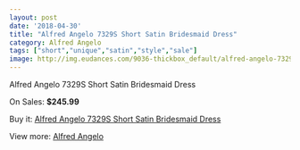 ```yaml
---
layout: post
date: '2018-04-30'
title: "Alfred Angelo 7329S Short Satin Bridesmaid Dress"
category: Alfred Angelo
tags: ["short","unique","satin","style","sale"]
image: http://img.eudances.com/9036-thickbox_default/alfred-angelo-7329s-short-satin-bridesmaid-dress.jpg
---
```

Alfred Angelo 7329S Short Satin Bridesmaid Dress

On Sales: **$245.99**
<a href="https://www.eudances.com/en/alfred-angelo/3037-alfred-angelo-7329s-short-satin-bridesmaid-dress.html"><amp-img layout="responsive" width="600" height="600" src="//img.eudances.com/9036-thickbox_default/alfred-angelo-7329s-short-satin-bridesmaid-dress.jpg" alt="Alfred Angelo 7329S Short Satin Bridesmaid Dress 0" /></a>
<a href="https://www.eudances.com/en/alfred-angelo/3037-alfred-angelo-7329s-short-satin-bridesmaid-dress.html"><amp-img layout="responsive" width="600" height="600" src="//img.eudances.com/9037-thickbox_default/alfred-angelo-7329s-short-satin-bridesmaid-dress.jpg" alt="Alfred Angelo 7329S Short Satin Bridesmaid Dress 1" /></a>

Buy it: [Alfred Angelo 7329S Short Satin Bridesmaid Dress](https://www.eudances.com/en/alfred-angelo/3037-alfred-angelo-7329s-short-satin-bridesmaid-dress.html "Alfred Angelo 7329S Short Satin Bridesmaid Dress")

View more: [Alfred Angelo](https://www.eudances.com/en/51-alfred-angelo "Alfred Angelo")